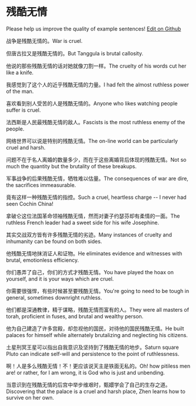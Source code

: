 # 残酷无情

Please help us improve the quality of example sentences! [Edit on Github](https://github.com/jiyushe/jiyu-example-sentence-source/blob/main/chinese/cankuwuqing.md)

<p><span class="chinese">战争是残酷无情的。</span><span class="english">War is cruel.</span></p>

<p><span class="chinese">但唐古拉又是残酷无情的。</span><span class="english">But Tanggula is brutal callosity.</span></p>

<p><span class="chinese">他说的那些残酷无情的话对她就像刀割一样。</span><span class="english">The cruelty of his words cut her like a knife.</span></p>

<p><span class="chinese">我感觉到了这个人的近乎残酷无情的力量。</span><span class="english">I had felt the almost ruthless power of the man.</span></p>

<p><span class="chinese">喜欢看到别人受苦的人是残酷无情的。</span><span class="english">Anyone who likes watching people suffer is cruel.</span></p>

<p><span class="chinese">法西斯是人民最残酷无情的敌人。</span><span class="english">Fascists is the most ruthless enemy of the people.</span></p>

<p><span class="chinese">网络世界可以说是特别的残酷无情。</span><span class="english">The on-line world can be particularly cruel and harsh.</span></p>

<p><span class="chinese">问题不在于名人离婚的数量多少，而在于这些离婚背后体现的残酷无情。</span><span class="english">Not so much the quantity but the brutality of these breakups.</span></p>

<p><span class="chinese">军事战争的后果残酷无情，牺牲难以估量。</span><span class="english">The consequences of war are dire, the sacrifices immeasurable.</span></p>

<p><span class="chinese">竟有这样一种残酷无情的指控。</span><span class="english">Such a cruel, heartless charge -- I never had seen Cochin China!</span></p>

<p><span class="chinese">拿破仑这位法国革命领袖残酷无情，然而对妻子约瑟芬却有柔情的一面。</span><span class="english">The ruthless French leader had a sweet side for his wife Josephine.</span></p>

<p><span class="chinese">其实交战双方皆有许多残酷无情的劣迹。</span><span class="english">Many instances of cruelty and inhumanity can be found on both sides.</span></p>

<p><span class="chinese">他残酷无情地抹消证人和证物。</span><span class="english">He eliminates evidence and witnesses with brutal, emotionless efficiency.</span></p>

<p><span class="chinese">你们愚弄了自己，你们的方式才残酷无情。</span><span class="english">You have played the hoax on yourself, and it is your ways which are cruel.</span></p>

<p><span class="chinese">你需要很强悍，有些时候甚至要残酷无情。</span><span class="english">You're going to need to be tough in general, sometimes downright ruthless.</span></p>

<p><span class="chinese">他们都是深通教律，精于谋略，残酷无情而富有的人。</span><span class="english">They were all masters of torah, proficient in fuses, and brutal and wealthy person.</span></p>

<p><span class="chinese">他为自己建造了许多宫殿，却忽视他的国民，对待他的国民残酷无情。</span><span class="english">He built palaces for himself while alternately brutalizing and neglecting his citizens.</span></p>

<p><span class="chinese">土星刑冥王星可以指出自我意识及坚持到了残酷无情的地步。</span><span class="english">Saturn square Pluto can indicate self-will and persistence to the point of ruthlessness.</span></p>

<p><span class="chinese">啊！人是多么残酷无情！不！更应该说天主是铁面无私的。</span><span class="english">Oh! how pitiless men are! or rather, for I am wrong, it is God who is just and unbending.</span></p>

<p><span class="chinese">当意识到在残酷无情的后宫中举步维艰时，甄嬛学会了自己的生存之道。</span><span class="english">Discovering that the palace is a cruel and harsh place, Zhen learns how to survive on her own.</span></p>

